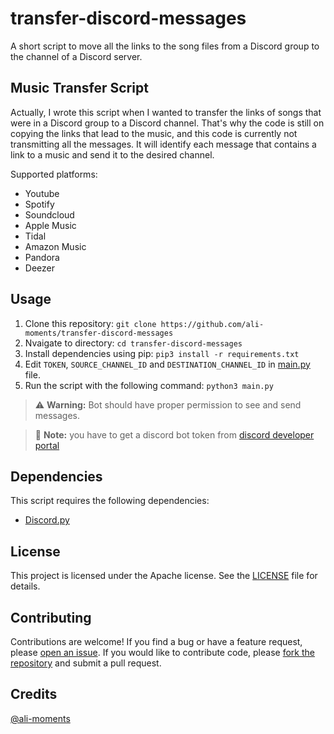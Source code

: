 # transfer-discord-messages

A short script to move all the links to the song files from a Discord group to the channel of a Discord server.

## Music Transfer Script

Actually, I wrote this script when I wanted to transfer the links of songs that were in a Discord group to a Discord channel. That's why the code is still on copying the links that lead to the music, and this code is currently not transmitting all the messages.
It will identify each message that contains a link to a music and send it to the desired channel.

Supported platforms:

- Youtube
- Spotify
- Soundcloud
- Apple Music
- Tidal
- Amazon Music
- Pandora
- Deezer

## Usage

1. Clone this repository:
   `git clone https://github.com/ali-moments/transfer-discord-messages`
2. Nvaigate to directory:
   `cd transfer-discord-messages`
3. Install dependencies using pip:
   `pip3 install -r requirements.txt`
4. Edit `TOKEN`, `SOURCE_CHANNEL_ID` and `DESTINATION_CHANNEL_ID` in [main.py](main.py) file.
5. Run the script with the following command:
   `python3 main.py`

> :warning: **Warning:** Bot should have proper permission to see and send messages.

> :memo: **Note:** you have to get a discord bot token from [discord developer portal](https://discord.com/developers/applications)

## Dependencies

This script requires the following dependencies:

- [Discord.py](https://pypi.org/project/discord.py/)

## License

This project is licensed under the Apache license. See the [LICENSE](LICENSE) file for details.

## Contributing

Contributions are welcome! If you find a bug or have a feature request, please [open an issue](https://github.com/ali-moments/transfer-discord-messages/issues). If you would like to contribute code, please [fork the repository](https://github.com/ali-moments/transfer-discord-messages/forks) and submit a pull request.

## Credits

[@ali-moments](https://github.com/ali-moments/)
